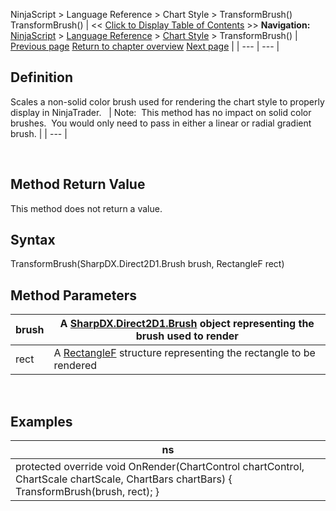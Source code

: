 ﻿
NinjaScript \> Language Reference \> Chart Style \> TransformBrush()
TransformBrush()
| \<\< [Click to Display Table of Contents](transformbrush.md) \>\> **Navigation:**     [NinjaScript](ninjascript.md) \> [Language Reference](language_reference_wip.md) \> [Chart Style](chart_style.md) \> TransformBrush() | [Previous page](setpropertyname.md) [Return to chapter overview](chart_style.md) [Next page](upbrush.md) |
| --- | --- |
## Definition
Scales a non\-solid color brush used for rendering the chart style to properly display in NinjaTrader.
 
| Note:  This method has no impact on solid color brushes.  You would only need to pass in either a linear or radial gradient brush. |
| --- |

 
## Method Return Value
This method does not return a value.
 
## Syntax
TransformBrush(SharpDX.Direct2D1\.Brush brush, RectangleF rect)
## 
## 
## Method Parameters
| brush | A [SharpDX.Direct2D1\.Brush](sharpdx_direct2d1_brush.md) object representing the brush used to render |
| --- | --- |
| rect | A [RectangleF](https://msdn.microsoft.com/en-us/library/system.drawing.rectanglef%28v=vs.110%29.aspx) structure representing the rectangle to be rendered |

 
## 
## Examples
| ns |
| --- |
| protected override void OnRender(ChartControl chartControl, ChartScale chartScale, ChartBars chartBars) {     TransformBrush(brush, rect); } |
